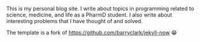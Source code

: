 This is my personal blog site.
I write about topics in programming related to science, medicine, and life as a PharmD student. I also write about interesting problems that I have thought of and solved.

The template is a fork of https://github.com/barryclark/jekyll-now
😁
